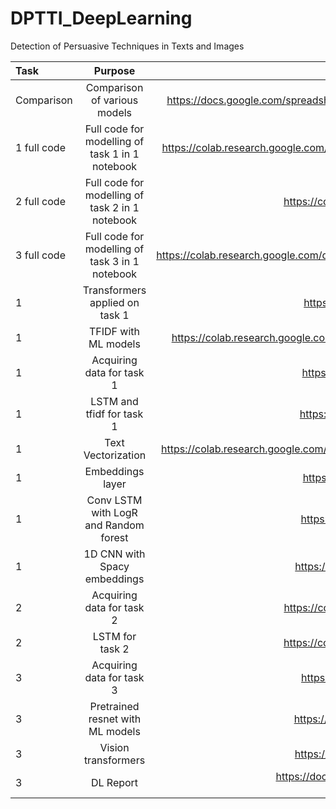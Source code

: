 # DPTTI_DeepLearning
Detection of Persuasive Techniques in Texts and Images


| Task  | Purpose  | Notebook Link |
| :------------ |:---------------:| -----:|
| Comparison      | Comparison of various models | https://docs.google.com/spreadsheets/d/1jeUZLGC1_-tV8i0FMSfF44O67yhQcPaRw3OtexexHDc/edit#gid=0 |
| 1 full code      | Full code for modelling of task 1 in 1 notebook | https://colab.research.google.com/drive/1yqe6R8cZMcSP3rbuOqF9bzrFX8TO4UCB#scrollTo=21-uMAr2dfaE |
| 2 full code      | Full code for modelling of task 2 in 1 notebook | https://colab.research.google.com/drive/1Rz_zZSFhxT-VX1IpkMN8-KGM8gunOCqV |
| 3 full code      | Full code for modelling of task 3 in 1 notebook | https://colab.research.google.com/drive/1PY6Q0ascApW6_SBw9gGY3MGthhchNo4Z#scrollTo=ta9mvgkBfOTH |
| 1      | Transformers applied on task 1 | https://colab.research.google.com/drive/1I5mly3QgkLJ8z3T21B2frY4cpJVaigvr |
| 1      | TFIDF with ML models        |   https://colab.research.google.com/drive/1S4ELUxJ80di4VJGcnawis6UeQSbzPvio#scrollTo=sSV_cqmL5U-V |
| 1      | Acquiring data for task 1        |   https://colab.research.google.com/drive/1rPMjwdls5j9rElxrOq5opub4REKJoHUA |
| 1      | LSTM and tfidf for task 1        |   https://colab.research.google.com/drive/1LAXhaOmPay2x2UiKflTkbbaA-cI79XiT |
| 1      | Text Vectorization        |   https://colab.research.google.com/drive/1F9I1YUfMtwyswoDnN7ynmp-tkOoi_AD9#scrollTo=HRmXYgA9p8Eb |
| 1      | Embeddings layer        |   https://colab.research.google.com/drive/11jPES_PGOhpaqPIYS7ijdIRskJDMeZLh |
| 1      | Conv LSTM with LogR and Random forest        |   https://colab.research.google.com/drive/1CQk-V-PkrY_-pnDL-k2fBPJuxodZIZIn |
| 1      | 1D CNN with Spacy embeddings        |   https://colab.research.google.com/drive/1b_bN92bGHuwRLLBVOqTIW2aEoz0ljixR |
| 2      | Acquiring data for task 2        |   https://colab.research.google.com/drive/1j5mZnu3D8bA-C_pksOA3_0Hg-Umu_LmT |
| 2      | LSTM for task 2        |   https://colab.research.google.com/drive/1Rz_zZSFhxT-VX1IpkMN8-KGM8gunOCqV |
| 3      | Acquiring data for task 3        |   https://colab.research.google.com/drive/1xHotf1VptCt-6IpG-ZnisCS5UvOsY6vg |
| 3      | Pretrained resnet with ML models        |   https://colab.research.google.com/drive/17lbihR2eB4dUO4EG6k8t2BJCFQx9y_Cp |
| 3      | Vision transformers       |   https://colab.research.google.com/drive/15CRs42k-De249ij6hQvJBKfsQ6F7gSdz |
| 3      | DL Report       |   https://docs.google.com/document/d/1_UmdpyaSSrNwYH94eQFINeRViG2laWa7/edit?usp=sharing&ouid=106778530731267760118&rtpof=true&sd=true |



